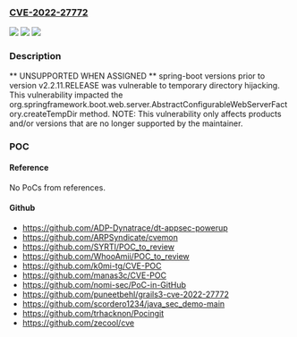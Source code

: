 ### [CVE-2022-27772](https://cve.mitre.org/cgi-bin/cvename.cgi?name=CVE-2022-27772)
![](https://img.shields.io/static/v1?label=Product&message=n%2Fa&color=blue)
![](https://img.shields.io/static/v1?label=Version&message=n%2Fa&color=blue)
![](https://img.shields.io/static/v1?label=Vulnerability&message=n%2Fa&color=brighgreen)

### Description

** UNSUPPORTED WHEN ASSIGNED ** spring-boot versions prior to version v2.2.11.RELEASE was vulnerable to temporary directory hijacking. This vulnerability impacted the org.springframework.boot.web.server.AbstractConfigurableWebServerFactory.createTempDir method. NOTE: This vulnerability only affects products and/or versions that are no longer supported by the maintainer.

### POC

#### Reference
No PoCs from references.

#### Github
- https://github.com/ADP-Dynatrace/dt-appsec-powerup
- https://github.com/ARPSyndicate/cvemon
- https://github.com/SYRTI/POC_to_review
- https://github.com/WhooAmii/POC_to_review
- https://github.com/k0mi-tg/CVE-POC
- https://github.com/manas3c/CVE-POC
- https://github.com/nomi-sec/PoC-in-GitHub
- https://github.com/puneetbehl/grails3-cve-2022-27772
- https://github.com/scordero1234/java_sec_demo-main
- https://github.com/trhacknon/Pocingit
- https://github.com/zecool/cve

